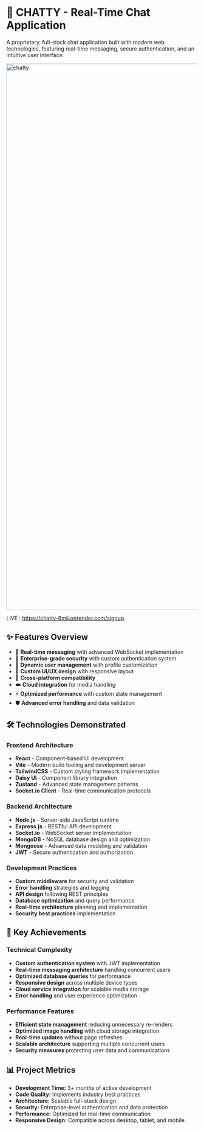 # 💬 CHATTY - Real-Time Chat Application

A proprietary, full-stack chat application built with modern web technologies, featuring real-time messaging, secure authentication, and an intuitive user interface.

<img width="1436" alt="chatty" src="https://github.com/user-attachments/assets/da29ee27-db7c-417a-9cc7-8ea9220652e1" />

LIVE : https://chatty-6mii.onrender.com/signup

## ✨ Features Overview

- 🚀 **Real-time messaging** with advanced WebSocket implementation
- 🔐 **Enterprise-grade security** with custom authentication system
- 👤 **Dynamic user management** with profile customization
- 🎨 **Custom UI/UX design** with responsive layout
- 📱 **Cross-platform compatibility** 
- ☁️ **Cloud integration** for media handling
- ⚡ **Optimized performance** with custom state management
- 🛡️ **Advanced error handling** and data validation

## 🛠️ Technologies Demonstrated

### Frontend Architecture
- **React** - Component-based UI development
- **Vite** - Modern build tooling and development server
- **TailwindCSS** - Custom styling framework implementation
- **Daisy UI** - Component library integration
- **Zustand** - Advanced state management patterns
- **Socket.io Client** - Real-time communication protocols

### Backend Architecture
- **Node.js** - Server-side JavaScript runtime
- **Express.js** - RESTful API development
- **Socket.io** - WebSocket server implementation
- **MongoDB** - NoSQL database design and optimization
- **Mongoose** - Advanced data modeling and validation
- **JWT** - Secure authentication and authorization

### Development Practices
- **Custom middleware** for security and validation
- **Error handling** strategies and logging
- **API design** following REST principles
- **Database optimization** and query performance
- **Real-time architecture** planning and implementation
- **Security best practices** implementation

## 🎯 Key Achievements

### Technical Complexity
- **Custom authentication system** with JWT implementation
- **Real-time messaging architecture** handling concurrent users
- **Optimized database queries** for performance
- **Responsive design** across multiple device types
- **Cloud service integration** for scalable media storage
- **Error handling** and user experience optimization

### Performance Features
- **Efficient state management** reducing unnecessary re-renders
- **Optimized image handling** with cloud storage integration
- **Real-time updates** without page refreshes
- **Scalable architecture** supporting multiple concurrent users
- **Security measures** protecting user data and communications

## 📊 Project Metrics

- **Development Time:** 3+ months of active development
- **Code Quality:** Implements industry best practices
- **Architecture:** Scalable full-stack design
- **Security:** Enterprise-level authentication and data protection
- **Performance:** Optimized for real-time communication
- **Responsive Design:** Compatible across desktop, tablet, and mobile


